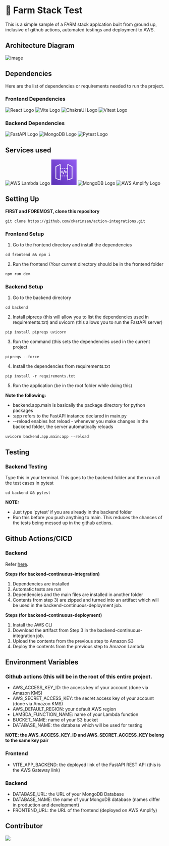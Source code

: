 #  🚜 Farm Stack Test 
This is a simple sample of a FARM stack applcation built from ground up, inclusive of github actions, automated testings and deployment to AWS. 

## Architecture Diagram
<img width="588" alt="image" src="https://github.com/xKarinSan/action-integrations/assets/47315402/ab45ab21-1ddc-48e3-b54b-7c5ae454afc3">



## Dependencies
Here are the list of dependencies or requirements needed to run the project.

### Frontend Dependencies
<p align="left">
   <img src ="https://cdn.worldvectorlogo.com/logos/react-1.svg" alt="React Logo" height="80px"/>
   <img src="https://vitejs.dev/logo.svg" alt="Vite Logo" height="80px"/>
   <img src="https://encrypted-tbn0.gstatic.com/images?q=tbn:ANd9GcQfFcv7Pkda7A7neO9Z38C0vn1MkMd35_Sb7SF3QcYLOQ&s" alt="ChakraUI Logo" height="80px"/>
   <img src="https://vitest.dev/logo.svg" alt="Vitest Logo" height="80px"/>
</p>

### Backend Dependencies
<p align="left">
   <img src ="https://fastapi.tiangolo.com/img/logo-margin/logo-teal.png" alt="FastAPI Logo" height="80px"/>
   <img src ="https://www.vectorlogo.zone/logos/mongodb/mongodb-ar21.svg" alt="MongoDB Logo" height="80px"/>
   <img src ="https://upload.wikimedia.org/wikipedia/commons/thumb/b/ba/Pytest_logo.svg/1200px-Pytest_logo.svg.png" alt="Pytest Logo" height="80px"/>
</p>


## Services used
<p align="left">
   <img src ="https://upload.wikimedia.org/wikipedia/commons/thumb/5/5c/Amazon_Lambda_architecture_logo.svg/400px-Amazon_Lambda_architecture_logo.svg.png" alt="AWS Lambda Logo" height="80px"/>
   <img src ="https://raw.githubusercontent.com/pulumi/pulumi-aws-apigateway/main/assets/logo.png" alt="Amazon API Gateway Logo" height="80px"/>
   <img src ="https://www.vectorlogo.zone/logos/mongodb/mongodb-ar21.svg" alt="MongoDB Logo" height="80px"/>
   <img src ="https://res.cloudinary.com/practicaldev/image/fetch/s--mkZY0XpP--/c_limit%2Cf_auto%2Cfl_progressive%2Cq_auto%2Cw_800/https://day-journal.com/memo/images/logo/aws/amplify.png" alt="AWS Amplify Logo" height="80px"/>
</p>

## Setting Up
**FIRST and FOREMOST, clone this repository**
```
git clone https://github.com/xkarinsan/action-integrations.git
```

### Frontend Setup
1. Go to the frontend directory and install the dependencies
```
cd frontend && npm i
```
2. Run the frontend (Your current directory should be in the frontend folder
```
npm run dev
```

### Backend Setup
1. Go to the backend directory
```
cd backend
```

2. Install pipreqs (this will allow you to list the dependencies used in requirements.txt) and uvicorn (this allows you to run the FastAPI server)
```
pip install pipreqs uvicorn
```

3. Run the command (this sets the dependencies used in the current project
```
pipreqs --force
```

4. Install the dependencies from requirements.txt
```
pip install -r requirements.txt
```

5. Run the application (be in the root folder while doing this)

**Note the following:**
- backend.app.main is basically the package directory for python packages
- :app refers to the FastAPI instance declared in main.py
- --reload enables hot reload - whenever you make changes in the backend folder, the server automatically reloads
```
uvicorn backend.app.main:app --reload
```

## Testing

### Backend Testing
Type this in your terminal. This goes to the backend folder and then run all the test cases in pytest 
```
cd backend && pytest
```
**NOTE:**
- Just type 'pytest' if you are already in the backend folder
- Run this before you push anything to main. This reduces the chances of the tests being messed up in the github actions.

## Github Actions/CICD
### Backend
Refer [here](https://github.com/xKarinSan/action-integrations/tree/main/.github/workflows/backend_cicd.yml). 

**Steps (for backend-continuous-integration)**
1. Dependencies are installed
2. Automatic tests are run
3. Dependencies and the main files are installed in another folder
4. Contents from step 3) are zipped and turned into an artifact which will be used in the  backend-continuous-deployment job.

**Steps (for backend-continuous-deployment)**
1. Install the AWS CLI
2. Download the artifact from Step 3 in the backend-continuous-integration job.
3. Upload the contents from the previous step to Amazon S3
4. Deploy the contents from the previous step to Amazon Lambda


## Environment Variables

### Github actions (this will be in the root of this entire project.
- AWS_ACCESS_KEY_ID: the access key of your account (done via Amazon KMS)
- AWS_SECRET_ACCESS_KEY: the secret access key of your account (done via Amazon KMS)
- AWS_DEFAULT_REGION: your default AWS region
- LAMBDA_FUNCTION_NAME: name of your Lambda function
- BUCKET_NAME: name of your S3 bucket
- DATABASE_NAME: the database which will be used for testing
  
**NOTE: the AWS_ACCESS_KEY_ID and AWS_SECRET_ACCESS_KEY belong to the same key pair** 

### Frontend
- VITE_APP_BACKEND: the deployed link of the FastAPI REST API (this is the AWS Gateway link)

### Backend
- DATABASE_URL: the URL of your MongoDB Database
- DATABASE_NAME: the name of your MongoDB database (names differ in production and development)
- FRONTEND_URL: the URL of the frontend (deployed on AWS Amplify)

## Contributor
[<img src="https://github.com/xkarinsan.png" width="60px;"/>](https://github.com/xKarinSan)
